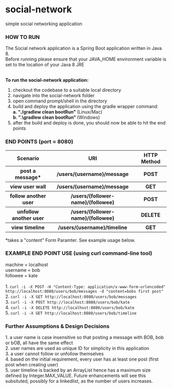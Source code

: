 # social-network
simple social networking application

<h3>HOW TO RUN</h3>
The Social network application is a Spring Boot application written in Java 8.<br/>
Before running please ensure that your JAVA_HOME environment variable is set to the location of your Java 8 JRE
<br/><br/>

<b>To run the social-network application:</b>
1. checkout the codebase to a suitable local directory
2. navigate into the social-network folder
3. open command prompt/shell in the directory
4. build and deploy the application using the gradle wrapper command:<br/>
	<t> <b>a. "./gradlew clean bootRun" </b>(Linux/Mac)<br/>
	<t> <b>b. ".\gradlew clean bootRun" </b>(Windows) <br/>
5. after the build and deploy is done, you should now be able to hit the end points <br/>


<h3>END POINTS  (port = 8080) </h3>
<table>
<tr><th>Scenario</th> <th>URI</th>  <th>HTTP Method</th></tr>
<tr><th>post a message*</th> <th>/users/{username}/message</th>  <th>POST</th></tr>
<tr><th>view user wall</th> <th>/users/{username}/message</th>  <th>GET</th></tr>
<tr><th>follow another user</th> <th>/users/(follower-name)/(followee)</th>  <th>POST</th></tr>
<tr><th>unfollow another user</th> <th>/users/(follower-name)/(followee)</th>  <th>DELETE</th></tr>
<tr><th>view timeline</th> <th>/users/{username}/timeline</th>  <th>GET</th></tr>
</table>
*takes a "content" Form Paramter. See example usage below.

<h3>EXAMPLE END POINT USE (using curl command-line tool) </h3>
machine = localhost <br />
username = bob <br />
followee = kate <br />
<br/>
1. <code>curl -i -X POST -H "Content-Type: application/x-www-form-urlencoded" http://localhost:8080/users/bob/messages -d "content=bobs first post"</code> <br/>
2. <code>curl -i -X GET http://localhost:8080/users/bob/messages</code><br/>
3. <code>curl -i -X POST http://localhost:8080/users/bob/kate</code><br/>
4. <code>curl -i -X DELETE http://localhost:8080/users/bob/kate</code><br/>
5. <code>curl -i -X GET http://localhost:8080/users/bob/timeline</code><br/>

<h3>Further Assumptions & Design Decisions</h3>
1. a user name is case insensitive so that posting a message with BOB, bob or bOB, all have the same effect <br/>
2. user names are used as unique ID for simplicity in this application <br/>
3. a user cannot follow or unfollow themselves <br/>
4. based on the initial requirement, every user has at least one post (first post when creating user) <br/>
5. user timeline is backed by an ArrayList hence has a maximum size defined by Integer.MAX_VALUE. Future enhancements will see this subsituted, possibly for a linkedlist, as the number of users increases.<br/>
